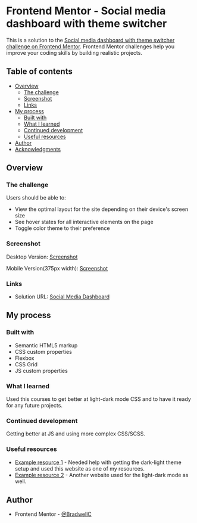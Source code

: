 # Frontend Mentor - Social media dashboard with theme switcher

This is a solution to the [Social media dashboard with theme switcher challenge on Frontend Mentor](https://www.frontendmentor.io/challenges/social-media-dashboard-with-theme-switcher-6oY8ozp_H). Frontend Mentor challenges help you improve your coding skills by building realistic projects. 

## Table of contents

- [Overview](#overview)
  - [The challenge](#the-challenge)
  - [Screenshot](#screenshot)
  - [Links](#links)
- [My process](#my-process)
  - [Built with](#built-with)
  - [What I learned](#what-i-learned)
  - [Continued development](#continued-development)
  - [Useful resources](#useful-resources)
- [Author](#author)
- [Acknowledgments](#acknowledgments)

## Overview

### The challenge

Users should be able to:

- View the optimal layout for the site depending on their device's screen size
- See hover states for all interactive elements on the page
- Toggle color theme to their preference

### Screenshot

Desktop Version: [Screenshot]('./public/images/Firefox_Screenshot_2023-01-20T17-11-39.820Z.png')

Mobile Version(375px width): [Screenshot]('./public/images/Firefox_Screenshot_2023-01-20T18-13-24.310Z.png')

### Links
- Solution URL: [Social Media Dashboard](https://bradwellc.github.io/FEM_Social-Media-Dashboard/)

## My process

### Built with

- Semantic HTML5 markup
- CSS custom properties
- Flexbox
- CSS Grid
- JS custom properties

### What I learned

Used this courses to get better at light-dark mode CSS and to have it ready for any future projects.

### Continued development

Getting better at JS and using more complex CSS/SCSS.

### Useful resources

- [Example resource 1](https://www.creativebloq.com/how-to/how-to-implement-light-or-dark-modes-in-css) - Needed help with getting the dark-light theme setup and used this website as one of my resources.
- [Example resource 2](https://medium.com/@dmitriy.borodiy/easy-color-theming-with-scss-bc38fd5734d1) - Another website used for the light-dark mode as well.

## Author

- Frontend Mentor - [@BradwellC](https://www.frontendmentor.io/profile/BradwellC)